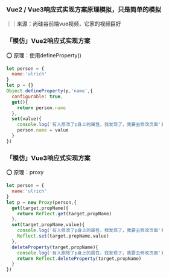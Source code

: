 ### Vue2 / Vue3响应式实现方案原理模拟，只是简单的模拟

｜｜来源：尚硅谷前端vue视频，它家的视频巨好

### 「模仿」Vue2响应式实现方案

⭕️ 原理：使用defineProperty()

```javascript
let person = {
  name:'ulrich'
}
let p = {}
Object.defineProperty(p,'name',{
  configurable: true,
  get(){
    return person.name
  },
  set(value){
    console.log('有人修改了p身上的属性，我发现了，我要去修改页面')
    person.name = value
  }
})
```

### 「模仿」Vue3响应式实现方案

⭕️ 原理：proxy

```javascript
let person = {
  name:'ulrich'
}
let p = new Proxy(person,{
  get(target,propName){
    return Reflect.get(target,propName)
  },
  set(target,propName,value){
    console.log('有人修改了p身上的属性，我发现了，我要去修改页面')
    Reflect.set(target,propName,value)
  },
  deleteProperty(target,propName){
    console.log('有人删除了p身上的属性，我发现了，我要去修改页面')
    return Reflect.deleteProperty(target,propName)
  }
})
```

